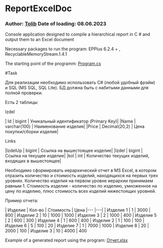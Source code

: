 # ReportExcelDoc
### Author: [Tolib](https://github.com/Tolib-Angle) Date of loading: 08.06.2023
Console application designed to compile a hierarchical report in C # and output them to an Excel document

Necessary packages to run the program: EPPlus 6.2.4 + , RecyclableMemoryStream.1.4.1

The starting point of the programm: [Program.cs](https://github.com/Tolib-Angle/ReportExcelDoc/blob/main/Program.cs)

#Task

Для реализации необходимо использовать C# (любой удобный фрэйм) и SQL (MS SQL, SQL Lite). БД должна быть с набитыми данными для полной проверки.

Есть 2 таблицы:

Izdel

| Id	| bigint	| Уникальный идентификатор (Primary Key)|
|Name	| varchar(100)	| Наименование изделия|
|Price	| Decimal(20,2)	| Цена покупки/сборки изделия|

Links

|IzdelUp	| bigint	| Ссылка на вышестоящее изделие|
|Izdel	| bigint	| Ссылка на текущее изделие|
|kol	| int	| Количество текущих изделий, входящих в вышестоящее|

Необходимо сформировать иерархический отчет в MS Excel, в котором отразить количество и стоимость изделий, находящихся на первых трех уровнях.
Количество изделия на первом уровне иерархии принимаем равным 1. Стоимость изделия - количество по изделию, умноженное на цену по изделию, плюс стоимость всех изделий нижестоящих уровней.

Пример отчета:

| Изделие	| Кол-во	| Стоимость	| Цена
|--- |---|
| Изделие 1	| 1	| 3000	| 800
|  Изделие 2	| 10	| 1000	| 1000
|  Изделие 3	| 2	| 1000	| 400
|   Изделие 5	| 2	| 600	| 300
|  Изделие 4	| 1	| 600	| 400
|   Изделие 2	| 1	| 100	| 100
|    Изделие 6	| 5	| 100	| 20
| Изделие 7	| 1	| 7000	| 1000
|  Изделие 8	| 20	| 2000	| 100
|  Изделие 3	| 10	| 4000	| 400

Example of a generated report using the program: [Отчет.xlsx](https://github.com/Tolib-Angle/ReportExcelDoc/blob/main/Отчет.xlsx)
